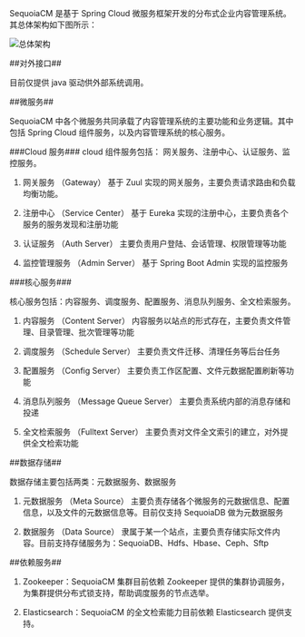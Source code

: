SequoiaCM 是基于 Spring Cloud 微服务框架开发的分布式企业内容管理系统。其总体架构如下图所示：

![总体架构][overview]


##对外接口##

目前仅提供 java 驱动供外部系统调用。

##微服务##

SequoiaCM 中各个微服务共同承载了内容管理系统的主要功能和业务逻辑。其中包括 Spring Cloud 组件服务，以及内容管理系统的核心服务。

###Cloud 服务###
cloud 组件服务包括： 网关服务、注册中心、认证服务、监控服务。

1. 网关服务 （Gateway） 基于 Zuul 实现的网关服务，主要负责请求路由和负载均衡功能。

2. 注册中心 （Service Center） 基于 Eureka 实现的注册中心，主要负责各个服务的服务发现和注册功能

3. 认证服务 （Auth Server） 主要负责用户登陆、会话管理、权限管理等功能

4. 监控管理服务 （Admin Server） 基于 Spring Boot Admin 实现的监控服务

###核心服务###

核心服务包括：内容服务、调度服务、配置服务、消息队列服务、全文检索服务。

1. 内容服务 （Content Server） 内容服务以站点的形式存在，主要负责文件管理、目录管理、批次管理等功能

2. 调度服务 （Schedule Server） 主要负责文件迁移、清理任务等后台任务

3. 配置服务 （Config Server） 主要负责工作区配置、文件元数据配置刷新等功能

4. 消息队列服务 （Message Queue Server） 主要负责系统内部的消息存储和投递

5. 全文检索服务 （Fulltext Server） 主要负责对文件全文索引的建立，对外提供全文检索功能

##数据存储##

数据存储主要包括两类：元数据服务、数据服务

1. 元数据服务 （Meta Source） 主要负责存储各个微服务的元数据信息、配置信息，以及文件的元数据信息等。目前仅支持 SequoiaDB 做为元数据服务

2. 数据服务 （Data Source） 隶属于某一个站点，主要负责存储实际文件内容。目前支持存储服务为：SequoiaDB、Hdfs、Hbase、Ceph、Sftp

##依赖服务##

1. Zookeeper：SequoiaCM 集群目前依赖 Zookeeper 提供的集群协调服务，为集群提供分布式锁支持，帮助调度服务的节点选举。

2. Elasticsearch：SequoiaCM 的全文检索能力目前依赖 Elasticsearch 提供支持。




[overview]:SequoiaCM_Intro/overall_arch.png
